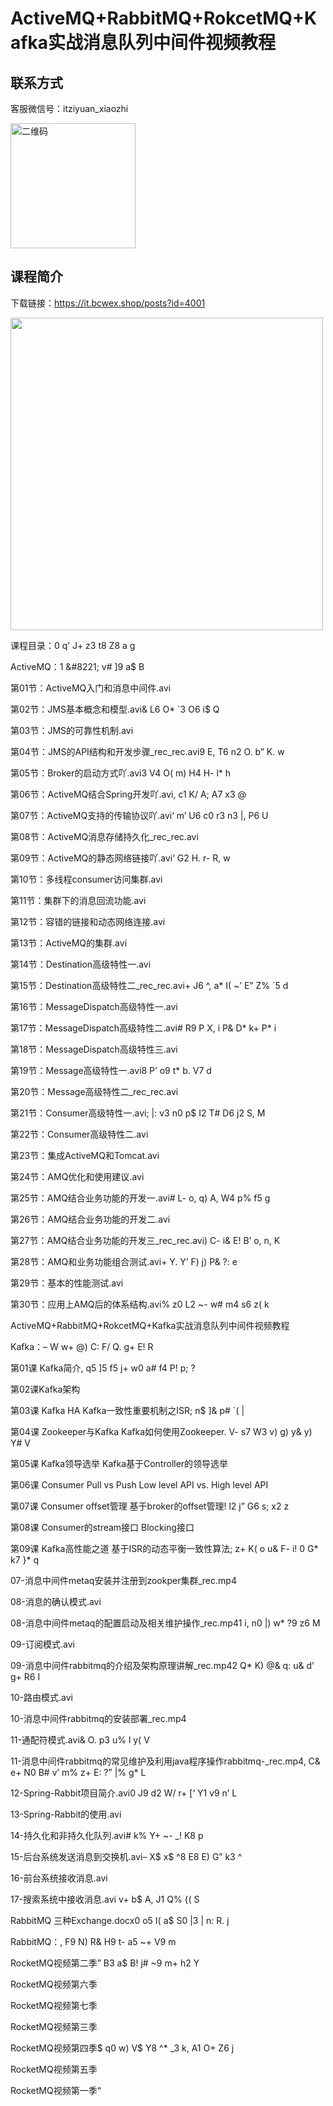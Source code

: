 # ActiveMQ+RabbitMQ+RokcetMQ+Kafka实战消息队列中间件视频教程

## 联系方式

客服微信号：itziyuan_xiaozhi

<img src="https://ziyuanyun.oss-cn-guangzhou.aliyuncs.com/common/20240614073449/666b82192834a.jpg" width="200" height="200" alt="二维码">

## 课程简介

下载链接：https://it.bcwex.shop/posts?id=4001

<img src="https://ziyuanyun.oss-cn-guangzhou.aliyuncs.com/yun/20240515185542/664494ae76853.jpg" width="500" alt="">

  课程目录：0 q&#8217; J+ z3 t8 Z8 a g

  ActiveMQ：1 \&#8221; v# ]9 a$ B

  第01节：ActiveMQ入门和消息中间件.avi

  第02节：JMS基本概念和模型.avi&amp; L6 O* `3 O6 i$ Q

  第03节：JMS的可靠性机制.avi

  第04节：JMS的API结构和开发步骤_rec_rec.avi9 E, T6 n2 O. b&#8221; K. w

  第05节：Broker的启动方式吖.avi3 V4 O( m) H4 H- l* h

  第06节：ActiveMQ结合Spring开发吖.avi, c1 K/ A; A7 x3 @

  第07节：ActiveMQ支持的传输协议吖.avi&#8216; m&#8217; U6 c0 r3 n3 |, P6 U

  第08节：ActiveMQ消息存储持久化_rec_rec.avi

  第09节：ActiveMQ的静态网络链接吖.avi&#8216; G2 H. r- R, w

  第10节：多线程consumer访问集群.avi

  第11节：集群下的消息回流功能.avi

  第12节：容错的链接和动态网络连接.avi

  第13节：ActiveMQ的集群.avi

  第14节：Destination高级特性一.avi

  第15节：Destination高级特性二_rec_rec.avi+ J6 ^, a* I( ~&#8217; E&#8221; Z% `5 d

  第16节：MessageDispatch高级特性一.avi

  第17节：MessageDispatch高级特性二.avi# R9 P X, i P&amp; D* k+ P* i

  第18节：MessageDispatch高级特性三.avi

  第19节：Message高级特性一.avi8 P&#8217; o9 t* b. V7 d

  第20节：Message高级特性二_rec_rec.avi 

  第21节：Consumer高级特性一.avi; |: v3 n0 p$ I2 T# D6 j2 S, M

  第22节：Consumer高级特性二.avi

  第23节：集成ActiveMQ和Tomcat.avi

  第24节：AMQ优化和使用建议.avi

  第25节：AMQ结合业务功能的开发一.avi# L- o, q) A, W4 p% f5 g

  第26节：AMQ结合业务功能的开发二.avi

  第27节：AMQ结合业务功能的开发三_rec_rec.avi) C- i&amp; E! B&#8217; o, n, K

  第28节：AMQ和业务功能组合测试.avi+ Y. Y&#8217; F) j) P&amp; ?: e

  第29节：基本的性能测试.avi

  第30节：应用上AMQ后的体系结构.avi% z0 L2 ~- w# m4 s6 z( k

 ActiveMQ+RabbitMQ+RokcetMQ+Kafka实战消息队列中间件视频教程



  Kafka：&#8211; W w+ @) C: F/ Q. g+ E! R

  第01课 Kafka简介, q5 ]5 f5 j+ w0 a# f4 P! p; ?

  第02课Kafka架构

  第03课 Kafka HA Kafka一致性重要机制之ISR; n$ ]&amp; p# `( |

  第04课 Zookeeper与Kafka Kafka如何使用Zookeeper. V- s7 W3 v) g) y&amp; y) Y# V

  第05课 Kafka领导选举 Kafka基于Controller的领导选举

  第06课 Consumer Pull vs Push Low level API vs. High level API

  第07课 Consumer offset管理 基于broker的offset管理! l2 j&#8221; G6 s; x2 z

  第08课 Consumer的stream接口 Blocking接口

  第09课 Kafka高性能之道 基于ISR的动态平衡一致性算法; z+ K( o u&amp; F- i! 0 G* k7 }* q

  07-消息中间件metaq安装并注册到zookper集群_rec.mp4

  08-消息的确认模式.avi

  08-消息中间件metaq的配置启动及相关维护操作_rec.mp41 i, n0 |) w* ?9 z6 M

  09-订阅模式.avi

  09-消息中间件rabbitmq的介绍及架构原理讲解_rec.mp42 Q* K) @&amp; q: u&amp; d&#8217; g+ R6 I

  10-路由模式.avi

  10-消息中间件rabbitmq的安装部署_rec.mp4

  11-通配符模式.avi&amp; O. p3 u% l y( V

  11-消息中间件rabbitmq的常见维护及利用java程序操作rabbitmq-_rec.mp4, C&amp; e+ N0 B# v&#8217; m% z+ E: ?&#8221; |% g* L

  12-Spring-Rabbit项目简介.avi0 J9 d2 W/ r+ [&#8216; Y1 v9 n&#8217; L

  13-Spring-Rabbit的使用.avi

  14-持久化和非持久化队列.avi# k% Y+ ~- _! K8 p

  15-后台系统发送消息到交换机.avi&#8211; X$ x$ ^8 E8 E) G&#8221; k3 ^

  16-前台系统接收消息.avi

  17-搜索系统中接收消息.avi v+ b$ A, J1 Q% {( S

  RabbitMQ 三种Exchange.docx0 o5 I( a$ S0 |3 | n: R. j

  RabbitMQ：, F9 N) R&amp; H9 t- a5 ~+ V9 m

  RocketMQ视频第二季&#8221; B3 a$ B! j# ~9 m+ h2 Y

  RocketMQ视频第六季

  RocketMQ视频第七季

  RocketMQ视频第三季

  RocketMQ视频第四季$ q0 w) V$ Y8 ^* _3 k, A1 O+ Z6 j

  RocketMQ视频第五季

  RocketMQ视频第一季&#8220;

  
